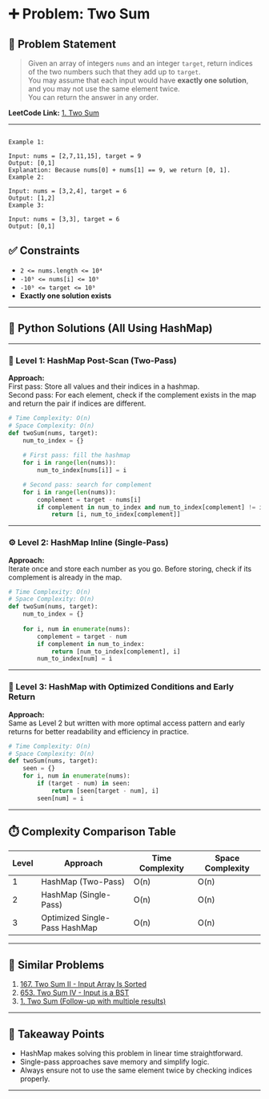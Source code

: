 # ➕ Problem: Two Sum

## 📘 Problem Statement

> Given an array of integers `nums` and an integer `target`, return indices of the two numbers such that they add up to `target`.  
> You may assume that each input would have **exactly one solution**, and you may not use the same element twice.  
> You can return the answer in any order.

**LeetCode Link:** [1. Two Sum](https://leetcode.com/problems/two-sum/)

---

```

Example 1:

Input: nums = [2,7,11,15], target = 9
Output: [0,1]
Explanation: Because nums[0] + nums[1] == 9, we return [0, 1].
Example 2:

Input: nums = [3,2,4], target = 6
Output: [1,2]
Example 3:

Input: nums = [3,3], target = 6
Output: [0,1]

```

## ✅ Constraints

- `2 <= nums.length <= 10⁴`
- `-10⁹ <= nums[i] <= 10⁹`
- `-10⁹ <= target <= 10⁹`
- **Exactly one solution exists**

---

## 🧠 Python Solutions (All Using HashMap)

---

### 🧪 Level 1: HashMap Post-Scan (Two-Pass)

**Approach:**  
First pass: Store all values and their indices in a hashmap.  
Second pass: For each element, check if the complement exists in the map and return the pair if indices are different.

```python
# Time Complexity: O(n)
# Space Complexity: O(n)
def twoSum(nums, target):
    num_to_index = {}
    
    # First pass: fill the hashmap
    for i in range(len(nums)):
        num_to_index[nums[i]] = i

    # Second pass: search for complement
    for i in range(len(nums)):
        complement = target - nums[i]
        if complement in num_to_index and num_to_index[complement] != i:
            return [i, num_to_index[complement]]
```

---

### ⚙️ Level 2: HashMap Inline (Single-Pass)

**Approach:**  
Iterate once and store each number as you go. Before storing, check if its complement is already in the map.

```python
# Time Complexity: O(n)
# Space Complexity: O(n)
def twoSum(nums, target):
    num_to_index = {}
    
    for i, num in enumerate(nums):
        complement = target - num
        if complement in num_to_index:
            return [num_to_index[complement], i]
        num_to_index[num] = i
```

---

### 🚀 Level 3: HashMap with Optimized Conditions and Early Return

**Approach:**  
Same as Level 2 but written with more optimal access pattern and early returns for better readability and efficiency in practice.

```python
# Time Complexity: O(n)
# Space Complexity: O(n)
def twoSum(nums, target):
    seen = {}
    for i, num in enumerate(nums):
        if (target - num) in seen:
            return [seen[target - num], i]
        seen[num] = i
```

---

## ⏱️ Complexity Comparison Table

| Level | Approach                         | Time Complexity | Space Complexity |
|-------|----------------------------------|-----------------|------------------|
| 1     | HashMap (Two-Pass)               | O(n)            | O(n)             |
| 2     | HashMap (Single-Pass)            | O(n)            | O(n)             |
| 3     | Optimized Single-Pass HashMap    | O(n)            | O(n)             |

---

## 🔗 Similar Problems

1. [167. Two Sum II - Input Array Is Sorted](https://leetcode.com/problems/two-sum-ii-input-array-is-sorted/)
2. [653. Two Sum IV - Input is a BST](https://leetcode.com/problems/two-sum-iv-input-is-a-bst/)
3. [1. Two Sum (Follow-up with multiple results)](https://leetcode.com/problems/two-sum/description/)

---

## 📌 Takeaway Points

- HashMap makes solving this problem in linear time straightforward.
- Single-pass approaches save memory and simplify logic.
- Always ensure not to use the same element twice by checking indices properly.

---
